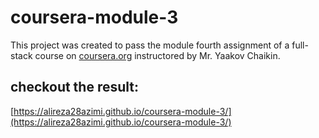 # coursera-module-3

This project was created to pass the module fourth assignment of a full-stack course on [coursera.org](https://www.coursera.org) instructored by Mr. Yaakov Chaikin.

## checkout the result:
[https://alireza28azimi.github.io/coursera-module-3/](https://alireza28azimi.github.io/coursera-module-3/)

